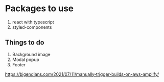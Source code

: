 # Packages to use

1. react with typescript
2. styled-components

## Things to do

1. Background image
2. Modal popup
3. Footer

https://bigendians.com/2021/07/11/manually-trigger-builds-on-aws-amplify/
